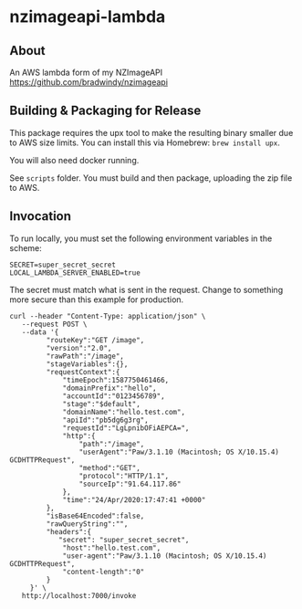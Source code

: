 # nzimageapi-lambda

## About

An AWS lambda form of my NZImageAPI https://github.com/bradwindy/nzimageapi 

## Building & Packaging for Release

This package requires the upx tool to make the resulting binary smaller due to AWS size limits. You can install this via Homebrew: `brew install upx`. 

You will also need docker running.

See `scripts` folder. You must build and then package, uploading the zip file to AWS.

## Invocation

To run locally, you must set the following environment variables in the scheme:

```
SECRET=super_secret_secret
LOCAL_LAMBDA_SERVER_ENABLED=true
```

The secret must match what is sent in the request. Change to something more secure than this example for production.

```
curl --header "Content-Type: application/json" \
   --request POST \
   --data '{
         "routeKey":"GET /image",
         "version":"2.0",
         "rawPath":"/image",
         "stageVariables":{},
         "requestContext":{
             "timeEpoch":1587750461466,
             "domainPrefix":"hello",
             "accountId":"0123456789",
             "stage":"$default",
             "domainName":"hello.test.com",
             "apiId":"pb5dg6g3rg",
             "requestId":"LgLpnibOFiAEPCA=",
             "http":{
                 "path":"/image",
                 "userAgent":"Paw/3.1.10 (Macintosh; OS X/10.15.4) GCDHTTPRequest",
                 "method":"GET",
                 "protocol":"HTTP/1.1",
                 "sourceIp":"91.64.117.86"
             },
             "time":"24/Apr/2020:17:47:41 +0000"
         },
         "isBase64Encoded":false,
         "rawQueryString":"",
         "headers":{
            "secret": "super_secret_secret",
             "host":"hello.test.com",
             "user-agent":"Paw/3.1.10 (Macintosh; OS X/10.15.4) GCDHTTPRequest",
             "content-length":"0"
         }
     }' \
   http://localhost:7000/invoke
```
